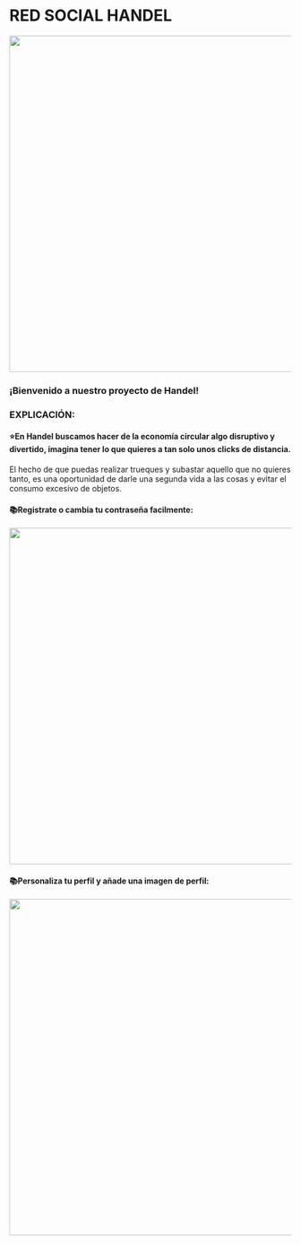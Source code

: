 # RED SOCIAL HANDEL

<p align="center" >
     <img width="600" heigth="600" src="https://github.com/betangil238/Handel/assets/121052500/bbc85675-c0c6-4865-9c17-f72fc34eebe8">
</p>

### ¡Bienvenido a nuestro proyecto de Handel! 


### EXPLICACIÓN:

#### ⭐En Handel buscamos hacer de la economía circular algo disruptivo y divertido, imagina tener lo que quieres a tan solo unos clicks de distancia.
El hecho de que puedas realizar trueques y subastar aquello que no quieres tanto, es una oportunidad de darle una segunda vida a las cosas y evitar el consumo excesivo de objetos. 

#### 📚Registrate o cambia tu contraseña facilmente:

<p align="center" >
     <img width="600" heigth="600" src="https://github.com/betangil238/Handel/assets/121052500/bbc85675-c0c6-4865-9c17-f72fc34eebe8">
</p>

#### 📚Personaliza tu perfil y añade una imagen de perfil:
<p align="center" >
     <img width="600" heigth="600" src="https://github.com/betangil238/Handel/assets/121052500/68a643b9-2aca-4feb-8a48-abae1db397d4">
</p>


